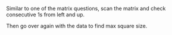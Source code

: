 Similar to one of the matrix questions, scan the matrix and check consecutive 1s from left and up.

Then go over again with the data to find max square size.
